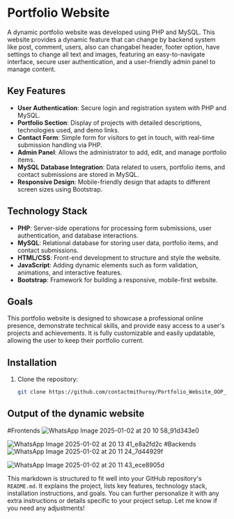 # Portfolio Website

A dynamic portfolio website was developed using PHP and MySQL. This website provides a dynamic feature that can change by backend system like post, comment, users, also can changabel header, footer option, have settings to change all text and images, featuring an easy-to-navigate interface, secure user authentication, and a user-friendly admin panel to manage content.

## Key Features
- **User Authentication**: Secure login and registration system with PHP and MySQL.
- **Portfolio Section**: Display of projects with detailed descriptions, technologies used, and demo links.
- **Contact Form**: Simple form for visitors to get in touch, with real-time submission handling via PHP.
- **Admin Panel**: Allows the administrator to add, edit, and manage portfolio items.
- **MySQL Database Integration**: Data related to users, portfolio items, and contact submissions are stored in MySQL.
- **Responsive Design**: Mobile-friendly design that adapts to different screen sizes using Bootstrap.

## Technology Stack
- **PHP**: Server-side operations for processing form submissions, user authentication, and database interactions.
- **MySQL**: Relational database for storing user data, portfolio items, and contact submissions.
- **HTML/CSS**: Front-end development to structure and style the website.
- **JavaScript**: Adding dynamic elements such as form validation, animations, and interactive features.
- **Bootstrap**: Framework for building a responsive, mobile-first website.

## Goals
This portfolio website is designed to showcase a professional online presence, demonstrate technical skills, and provide easy access to a user's projects and achievements. It is fully customizable and easily updatable, allowing the user to keep their portfolio current.

## Installation
1. Clone the repository:
   ```bash
   git clone https://github.com/contactmithuroy/Portfolio_Website_OOP_PHP.git

## Output of the dynamic website
#Frontends
![WhatsApp Image 2025-01-02 at 20 10 58_91d343e0](https://github.com/user-attachments/assets/1cd22081-d49d-40d7-b619-d1ee53610fbf)

![WhatsApp Image 2025-01-02 at 20 13 41_e8a2fd2c](https://github.com/user-attachments/assets/3f26f67e-e070-4fbc-81ac-5e87d9a83c3d)
#Backends
![WhatsApp Image 2025-01-02 at 20 11 24_7d44929f](https://github.com/user-attachments/assets/cc243cc2-cafd-48e7-bc1d-e74d57094055)

![WhatsApp Image 2025-01-02 at 20 11 43_ece8905d](https://github.com/user-attachments/assets/a074efc2-3ee6-43d6-b40f-4843deeb95bc)

This markdown is structured to fit well into your GitHub repository's `README.md`. It explains the project, lists key features, technology stack, installation instructions, and goals. You can further personalize it with any extra instructions or details specific to your project setup. Let me know if you need any adjustments!
